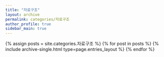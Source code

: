 ```yaml
---
title: "자료구조"
layout: archive
permalink: categories/자료구조
author_profile: true
sidebar_main: true
---
```


{% assign posts = site.categories.자료구조 %}
{% for post in posts %} {% include archive-single.html type=page.entries_layout %} {% endfor %}
